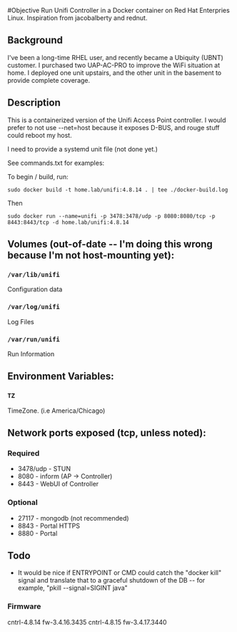 #Objective
Run Unifi Controller in a Docker container on Red Hat Enterpries Linux.  Inspiration from jacobalberty and rednut.

## Background
I've been a long-time RHEL user, and recently became a Ubiquity (UBNT) customer.  I purchased two UAP-AC-PRO to improve the WiFi situation at home.  I deployed one unit upstairs, and the other unit in the basement to provide complete coverage.

## Description 
This is a containerized version of the Unifi Access Point controller.
I would prefer to not use --net=host because it exposes D-BUS, and rouge stuff could reboot my host.

I need to provide a systemd unit file (not done yet.)

See commands.txt for examples:

To begin / build, run:
```
sudo docker build -t home.lab/unifi:4.8.14 . | tee ./docker-build.log
````

Then
```
sudo docker run --name=unifi -p 3478:3478/udp -p 8080:8080/tcp -p 8443:8443/tcp -d home.lab/unifi:4.8.14
```

## Volumes (out-of-date -- I'm doing this wrong because I'm not host-mounting yet):

### `/var/lib/unifi`
Configuration data

### `/var/log/unifi`
Log Files

### `/var/run/unifi`
Run Information

## Environment Variables:
### `TZ`
TimeZone. (i.e America/Chicago)

## Network ports exposed (tcp, unless noted):
### Required

* 3478/udp - STUN
* 8080 - inform (AP -> Controller)
* 8443 - WebUI of Controller

### Optional

* 27117 - mongodb (not recommended)
* 8843 - Portal HTTPS
* 8880 - Portal

## Todo
* It would be nice if ENTRYPOINT or CMD could catch the "docker kill" signal and translate that to a graceful shutdown of the DB -- for example, "pkill --signal=SIGINT java"


### Firmware
cntrl-4.8.14  fw-3.4.16.3435
cntrl-4.8.15  fw-3.4.17.3440

